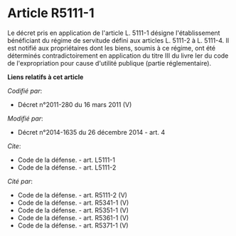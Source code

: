 # Article R5111-1

Le décret pris en application de l'article L. 5111-1 désigne l'établissement bénéficiant du régime de servitude défini aux
articles L. 5111-2 à L. 5111-4. Il est notifié aux propriétaires dont les biens, soumis à ce régime, ont été déterminés
contradictoirement en application du titre III du livre Ier du code de l'expropriation pour cause d'utilité publique (partie
réglementaire).

**Liens relatifs à cet article**

_Codifié par_:

  - Décret n°2011-280 du 16 mars 2011 (V)

_Modifié par_:

  - Décret n°2014-1635 du 26 décembre 2014 - art. 4

_Cite_:

  - Code de la défense. - art. L5111-1
  - Code de la défense. - art. L5111-2

_Cité par_:

  - Code de la défense. - art. R5111-2 (V)
  - Code de la défense. - art. R5341-1 (V)
  - Code de la défense. - art. R5351-1 (V)
  - Code de la défense. - art. R5361-1 (V)
  - Code de la défense. - art. R5371-1 (V)
